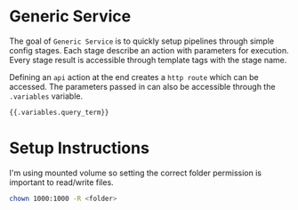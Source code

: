# Generic Service

The goal of `Generic Service` is to quickly setup pipelines through simple config stages. Each stage describe an action with parameters for execution. Every stage result is accessible through template tags with the stage name.

Defining an `api` action at the end creates a `http route` which can be accessed. The parameters passed in can also be accessible through the `.variables` variable.

```sh
{{.variables.query_term}}
```

# Setup Instructions

I'm using mounted volume so setting the correct folder permission is important to read/write files.

```sh
chown 1000:1000 -R <folder>
```
